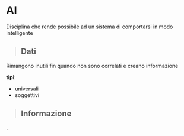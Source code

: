 # AI
Disciplina che rende possibile ad un sistema di comportarsi in modo intelligente

>## Dati
Rimangono inutili fin quando non sono correlati e creano informazione

**tipi**:
- universali
- soggettivi


>## Informazione
.
